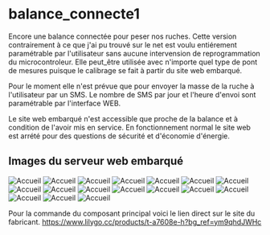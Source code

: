 # balance_connecte1
Encore une balance connectée pour peser nos ruches.
Cette version contrairement à ce que j'ai pu trouvé sur le net est voulu entiérement paramétrable par l'utilisateur sans aucune intervension de reprogrammation du microcontroleur.
Elle peut_être utilisée avec n'importe quel type de pont de mesures puisque le calibrage se fait à partir du site web embarqué.

Pour le moment elle n'est prévue que pour envoyer la masse de la ruche à l'utilisateur par un SMS. Le nombre de SMS par jour et l'heure d'envoi sont paramétrable par l'interface WEB.

Le site web embarqué n'est accessible que proche de la balance et à condition de l'avoir mis en service. En fonctionnement normal le site web est arrété pour des questions de sécurité et d'économie d'énergie.

## Images du serveur web embarqué


![Accueil](https://github.com/herve-tourrel/balance_connecte1/blob/main/Images/0_accueil.png)
![Accueil](https://github.com/herve-tourrel/balance_connecte1/blob/main/Images/1_tare.png)
![Accueil](https://github.com/herve-tourrel/balance_connecte1/blob/main/Images/1_tare_reponse.png)
![Accueil](https://github.com/herve-tourrel/balance_connecte1/blob/main/Images/2_calibration.png)
![Accueil](https://github.com/herve-tourrel/balance_connecte1/blob/main/Images/2_calibration_rempli.png)
![Accueil](https://github.com/herve-tourrel/balance_connecte1/blob/main/Images/2_calibration_rempli.png)
![Accueil](https://github.com/herve-tourrel/balance_connecte1/blob/main/Images/3_nom_ruche.png)
![Accueil](https://github.com/herve-tourrel/balance_connecte1/blob/main/Images/3_nom_ruche_rempli.png)
![Accueil](https://github.com/herve-tourrel/balance_connecte1/blob/main/Images/3_nom_ruche_reponse.png)
![Accueil](https://github.com/herve-tourrel/balance_connecte1/blob/main/Images/4_config_sms.png)
![Accueil](https://github.com/herve-tourrel/balance_connecte1/blob/main/Images/4_config_sms_rempli.png)
![Accueil](https://github.com/herve-tourrel/balance_connecte1/blob/main/Images/4_config_sms_reponse.png)
![Accueil](https://github.com/herve-tourrel/balance_connecte1/blob/main/Images/5_test_sms.png)
![Accueil](https://github.com/herve-tourrel/balance_connecte1/blob/main/Images/5_test_sms_reponse.png)
![Accueil](https://github.com/herve-tourrel/balance_connecte1/blob/main/Images/6_charge_batterie.png)
![Accueil](https://github.com/herve-tourrel/balance_connecte1/blob/main/Images/7_mesure_masse.png)
![Accueil](https://github.com/herve-tourrel/balance_connecte1/blob/main/Images/8_valid_config.png)



Pour la commande du composant principal voici le lien direct sur le site du fabricant.
 https://www.lilygo.cc/products/t-a7608e-h?bg_ref=ym9qhdJWHc
